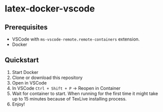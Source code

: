 # latex-docker-vscode
## Prerequisites
* VSCode with `ms-vscode-remote.remote-containers` extension.
* Docker
## Quickstart

1. Start Docker
2. Clone or download this repository
3. Open in VSCode
4. In VSCode `Ctrl + Shift + P` -> Reopen in Container
5. Wait for container to start. When running for the first time it might take up to 15 minutes because of TexLive installing process.
6. Enjoy!
